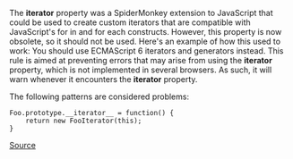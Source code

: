 The __iterator__ property was a SpiderMonkey extension to JavaScript that could be used to create custom iterators that are compatible with JavaScript's for in and for each constructs. However, this property is now obsolete, so it should not be used. Here's an example of how this used to work:
You should use ECMAScript 6 iterators and generators instead.
This rule is aimed at preventing errors that may arise from using the __iterator__ property, which is not implemented in several browsers. As such, it will warn whenever it encounters the __iterator__ property.

The following patterns are considered problems:

```
Foo.prototype.__iterator__ = function() {
	return new FooIterator(this);
}

```

[Source](http://eslint.org/docs/rules/no-iterator)
